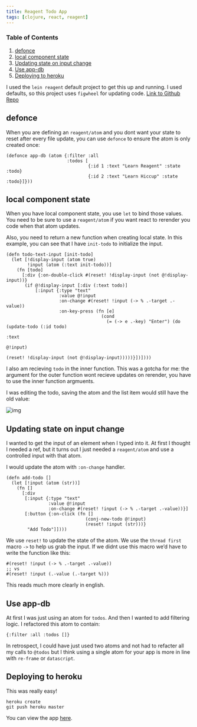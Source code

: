 ```yaml
---
title: Reagent Todo App
tags: [clojure, react, reagent]
---
```



### Table of Contents

1.  [defonce](/reagent-todo-app#org56023a4)
2.  [local component state](/reagent-todo-app#orgbf38790)
3.  [Updating state on input change](/reagent-todo-app#org1a9d961)
4.  [Use app-db](/reagent-todo-app#org107ed8b)
5.  [Deploying to heroku](/reagent-todo-app#orgd51f80e)


I used the `lein reagent` default project to get this up and running. I used defaults, so this project uses `figwheel` for updating code. [Link to Github Repo](https://github.com/theianjones/reagent-todo) 


## defonce

When you are defining an `reagent/atom` and you dont want your state to reset after every file update, you can use `defonce` to ensure the atom is only created once:

    (defonce app-db (atom {:filter :all
                           :todos [
                                   {:id 1 :text "Learn Reagent" :state :todo}
                                   {:id 2 :text "Learn Hiccup" :state :todo}]}))


<a id="orgbf38790"></a>

## local component state

When you have local component state, you use `let` to bind those values. You need to be sure to use a `reagent/atom` if you want react to rerender you code when that atom updates.

Also, you need to return a new function when creating local state. In this example, you can see that I have `init-todo` to initialize the input.

    (defn todo-text-input [init-todo]
      (let [!display-input (atom true)
            !input (atom (:text init-todo))]
        (fn [todo]
          [:div {:on-double-click #(reset! !display-input (not @!display-input))}
           (if @!display-input [:div (:text todo)]
               [:input {:type "text"
                        :value @!input
                        :on-change #(reset! !input (-> % .-target .-value))
                        :on-key-press (fn [e]
                                        (cond
                                          (= (-> e .-key) "Enter") (do (update-todo (:id todo)
                                                                                :text
                                                                                @!input)
                                                                    (reset! !display-input (not @!display-input)))))}])])))

I also am recieving `todo` in the inner function. This was a gotcha for me: the argument for the outer function wont recieve updates on rerender, you have to use the inner function argmuents.

I was editing the todo, saving the atom and the list item would still have the old value:

![img](https://res.cloudinary.com/dzsq0psas/image/upload/v1598544212/blog/input-bug.gif)


<a id="org1a9d961"></a>

## Updating state on input change

I wanted to get the input of an element when I typed into it. At first I thought I needed a ref, but it turns out I just needed a `reagent/atom` and use a controlled input with that atom.

I would update the atom with `:on-change` handler.

    (defn add-todo []
      (let [!input (atom (str))]
        (fn []
          [:div
           [:input {:type "text"
                    :value @!input
                    :on-change #(reset! !input (-> % .-target .-value))}]
           [:button {:on-click (fn []
                                  (conj-new-todo @!input)
                                  (reset! !input (str)))}
            "Add Todo"]])))

We use `reset!` to update the state of the atom. We use the `thread first` macro `->` to help us grab the input. If we didnt use this macro we&rsquo;d have to write the function like this:

    #(reset! !input (-> % .-target .-value))
    ;; vs
    #(reset! !input (.-value (.-target %)))

This reads much more clearly in english.


<a id="org107ed8b"></a>

## Use app-db

At first I was just using an atom for `todos`. And then I wanted to add filtering logic. I refactored this atom to contain:

    {:filter :all :todos []}

In retrospect, I could have just used two atoms and not had to refacter all my calls to `@todos` but I think using a single atom for your app is more in line with `re-frame` or `datascript`.


<a id="orgd51f80e"></a>

## Deploying to heroku

This was really easy!

    heroku create
    git push heroku master

You can view the app [here](https://rocky-brook-98624.herokuapp.com/).

